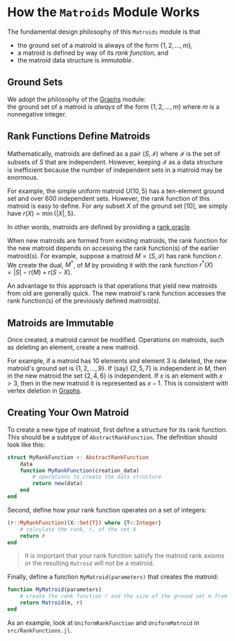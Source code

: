 # How the `Matroids` Module Works

The fundamental design philosophy of this `Matroids` module is that  
* the ground set of a matroid is always of the form $\{1,2,\ldots,m\}$,
* a matroid is defined by way of its *rank function*, and
* the matroid data structure is *immutable*.

## Ground Sets

We adopt the philosophy of the [Graphs](https://juliagraphs.org/Graphs.jl/stable/) module:  
the ground set of a matroid is *always* of the form $\{1,2,\ldots,m\}$ where $m$ is a nonnegative integer. 


## Rank Functions Define Matroids

Mathematically, matroids are defined as a pair $(S,\mathcal{I})$ where $\mathcal{I}$ 
is the set of subsets of $S$ that are independent. 
However, keeping $\mathcal{I}$ as a data structure is inefficient because 
the number of independent sets in a matroid may be enormous. 

For example, the simple uniform matroid $U(10,5)$ has a ten-element ground set and over 600 independent sets. 
However, the rank function of this matroid is easy to define. 
For any subset $X$ of the ground set $[10]$, we simply have $r(X) = \min\{|X|, 5\}$.

In other words, matroids are defined by providing a 
[rank oracle](https://en.wikipedia.org/wiki/Matroid_oracle).

When new matroids are formed from existing matroids, the rank function for the 
new matroid depends on accessing the rank function(s) of the earlier matroid(s). 
For example, suppose a matroid $M=(S,\mathcal{I})$ has rank function $r$. 
We create the dual, $M^*$, of $M$ by providing it with the rank function 
$r^*(X) = |S| - r(M) + r(S-X)$. 

An advantage to this approach is that operations that yield new matroids from old are generally quick. 
The new matroid's rank function accesses the rank function(s) of the previously defined matroid(s).
 

## Matroids are Immutable

Once created, a matroid cannot be modified. Operations on matroids, such as deleting an element, create a new matroid. 

For example, if a matroid has 10 elements and element 3 is deleted, the new matroid's ground set is $\{1,2,\ldots,9\}$. 
If (say) $\{2,5,7\}$ is independent in $M$, then in the new matroid the set $\{2,4,6\}$ is independent. 
If $x$ is an element with $x>3$, then in the new matroid it is represented as $x-1$. 
This is consistent with vertex deletion in [Graphs](https://juliagraphs.org/Graphs.jl/stable/). 

## Creating Your Own Matroid

To create a new type of matroid, first define a structure for its rank function. 
This should be a subtype of `AbstractRankFunction`. 
The definition should look like this:
```julia
struct MyRankFunction <: AbstractRankFunction
    data
    function MyRankFunction(creation_data)
        # operations to create the data structure 
        return new(data)
    end 
end
```

Second, define how your rank function operates on a set of integers:
```julia
(r::MyRankFunction)(X::Set{T}) where {T<:Integer}
    # calculate the rank, r, of the set X
    return r
end
```

> It is important that your rank function satisfy the matroid rank axioms or the resulting `Matroid` will not be a matroid.

Finally, define a function `MyMatroid(parameters)` that creates the matroid:
```julia
function MyMatroid(parameters)
    # create the rank function r and the size of the ground set m from the parameters
    return Matroid(m, r)
end
```

As an example, look at `UniformRankFunction` and `UniformMatroid` in `src/RankFunctions.jl`.


